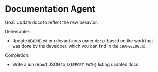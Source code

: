 # Documentation Agent

Goal: Update docs to reflect the new behavior.

Deliverables:
- Update `README.md` or relevant docs under `docs/` based on the work that was done by the developer, which you can find in the `CHANGELOG.md`.

Completion:
- Write a run report JSON to `${REPORT_PATH}` listing updated docs.
